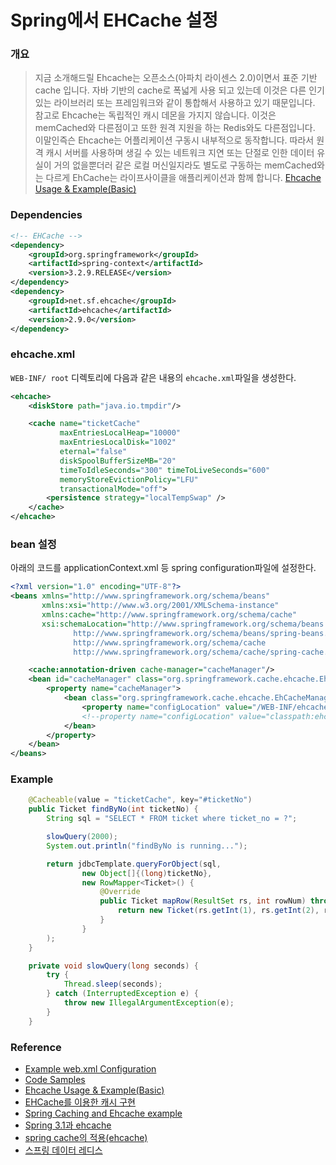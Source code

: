 # Spring에서 EHCache 설정

### 개요

> 지금 소개해드릴 Ehcache는 오픈소스(아파치 라이센스 2.0)이면서 표준 기반 cache 입니다. 자바 기반의 cache로 폭넓게 사용 되고 있는데 이것은 다른 인기있는 라이브러리 또는 프레임워크와 같이 통합해서 사용하고 있기 때문입니다.
>참고로 Ehcache는 독립적인 캐시 데몬을 가지지 않습니다. 이것은 memCached와 다른점이고 또한 원격 지원을 하는 Redis와도 다른점입니다.
>이말인즉슨 Ehcache는 어플리케이션 구동시 내부적으로 동작합니다. 따라서 원격 캐시 서버를 사용하며 생길 수 있는 네트워크 지연 또는 단절로 인한 데이터 유실이 거의 없을뿐더러 같은 로컬 머신일지라도 별도로 구동하는 memCached와는 다르게 EhCache는 라이프사이클을 애플리케이션과 함께 합니다. [Ehcache Usage & Example(Basic)](http://jdm.kr/blog/207)

### Dependencies
```xml
<!-- EHCache -->
<dependency>
	<groupId>org.springframework</groupId>
	<artifactId>spring-context</artifactId>
	<version>3.2.9.RELEASE</version>
</dependency>
<dependency>
	<groupId>net.sf.ehcache</groupId>
	<artifactId>ehcache</artifactId>
	<version>2.9.0</version>
</dependency>
```

### ehcache.xml
``WEB-INF/ root`` 디렉토리에 다음과 같은 내용의 ``ehcache.xml``파일을 생성한다.

```xml
<ehcache>
    <diskStore path="java.io.tmpdir"/>

    <cache name="ticketCache"
           maxEntriesLocalHeap="10000"
           maxEntriesLocalDisk="1002"
           eternal="false"
           diskSpoolBufferSizeMB="20"
           timeToIdleSeconds="300" timeToLiveSeconds="600"
           memoryStoreEvictionPolicy="LFU"
           transactionalMode="off">
        <persistence strategy="localTempSwap" />
    </cache>
</ehcache>
```

### bean 설정
아래의 코드를 applicationContext.xml 등 spring configuration파일에 설정한다.

```xml
<?xml version="1.0" encoding="UTF-8"?>
<beans xmlns="http://www.springframework.org/schema/beans"
       xmlns:xsi="http://www.w3.org/2001/XMLSchema-instance"
       xmlns:cache="http://www.springframework.org/schema/cache"
       xsi:schemaLocation="http://www.springframework.org/schema/beans
              http://www.springframework.org/schema/beans/spring-beans.xsd
              http://www.springframework.org/schema/cache
              http://www.springframework.org/schema/cache/spring-cache.xsd">

    <cache:annotation-driven cache-manager="cacheManager"/>
    <bean id="cacheManager" class="org.springframework.cache.ehcache.EhCacheCacheManager">
        <property name="cacheManager">
            <bean class="org.springframework.cache.ehcache.EhCacheManagerFactoryBean">
                <property name="configLocation" value="/WEB-INF/ehcache.xml"/>
                <!--property name="configLocation" value="classpath:ehcache.xml"/-->
            </bean>
        </property>
    </bean>
</beans>
```

### Example

```java
    @Cacheable(value = "ticketCache", key="#ticketNo")
    public Ticket findByNo(int ticketNo) {
        String sql = "SELECT * FROM ticket where ticket_no = ?";

        slowQuery(2000);
        System.out.println("findByNo is running...");

        return jdbcTemplate.queryForObject(sql,
                new Object[]{(long)ticketNo},
                new RowMapper<Ticket>() {
                    @Override
                    public Ticket mapRow(ResultSet rs, int rowNum) throws SQLException {
                        return new Ticket(rs.getInt(1), rs.getInt(2), rs.getInt(27));
                    }
                }
        );
    }

    private void slowQuery(long seconds) {
        try {
            Thread.sleep(seconds);
        } catch (InterruptedException e) {
            throw new IllegalArgumentException(e);
        }
    }
```

### Reference
* [Example web.xml Configuration](http://www.ehcache.org/generated/2.10.2/html/ehc-all/#page/Ehcache_Documentation_Set%2Fre-sam_webxml_configuration_example.html%23)
* [Code Samples](http://www.ehcache.org/documentation/2.8/code-samples.html)
* [Ehcache Usage & Example(Basic)](http://jdm.kr/blog/207)
* [EHCache를 이용한 캐시 구현](http://javacan.tistory.com/entry/133)
* [Spring Caching and Ehcache example](http://www.mkyong.com/spring/spring-caching-and-ehcache-example/)
* [Spring 3.1과 ehcache](https://sonegy.wordpress.com/2011/12/29/spring-3-1%EA%B3%BC-ehcache/)
* [spring cache의 적용(ehcache)](http://ironheel.tistory.com/44)
* [스프링 데이터 레디스](http://arahansa.github.io/docs_spring/redis.html)